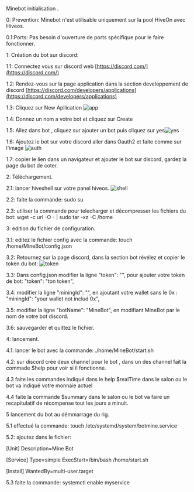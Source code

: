 Minebot initialisation .

0: Prevention: Minebot n'est utilisable uniquement sur la pool HiveOn avec Hiveos.

0.1:Ports: Pas besoin d'ouverture de ports spécifique pour le faire fonctionner.

1: Création du bot sur discord:

1.1: Connectez vous sur discord web [https://discord.com/](https://discord.com/)

1.2: Rendez-vous sur la page application dans la section developpement de discord [https://discord.com/developers/applications](https://discord.com/developers/applications)

1.3: Cliquez sur New Apllication ![app](https://nsa40.casimages.com/img/2021/03/24/210324110208845583.png)

1.4: Donnez un nom a votre bot et cliquez sur Create

1.5: Allez dans bot , cliquez sur ajouter un bot puis cliquez sur yes![yes](https://nsa40.casimages.com/img/2021/03/24/210324110812907084.png)

1.6: Ajoutez le bot sur votre discord aller dans Oauth2 et faite comme sur l'image ![auth](https://nsa40.casimages.com/img/2021/03/24/210324112054222698.png)

1.7: copier le lien dans un navigateur et ajouter le bot sur discord, gardez la page du bot de coter.

2: Téléchargement.

2.1: lancer hiveshell sur votre panel hiveos. ![shell](https://nsa40.casimages.com/img/2021/03/26/210326120030178356.png)

2.2: faite la commande: sudo su

2.3: utiliser la commande pour telecharger et décompresser les fichiers du bot: wget -c url -O - | sudo tar -xz -C /home

3: edition du fichier de configuration.

3.1: editez le fichier config avec la commande: touch /home/MineBot/config.json

3.2: Retournez sur la page discord, dans la section bot révélez et copier le token du bot: ![token](https://nsa40.casimages.com/img/2021/03/25/210325110409716467.png)

3.3: Dans config.json modifier la ligne "token": "", pour ajouter votre token de bot:   "token": "ton token",

3.4: modifier la ligne "miningId": "", en ajoutant votre wallet sans le 0x : "miningId": "your wallet not includ 0x",

3.5: modifier la ligne "botName": "MineBot", en modifiant MineBot par le nom de votre bot discord.

3.6: sauvegarder et quittez le fichier.

4: lancement.

4.1: lancer le bot avec la commande: ./home/MineBot/start.sh

4.2: sur discord crée deux channel pour le bot , dans un des channel fait la commade $help pour voir si il fonctionne.

4.3 faite les commandes indiqué dans le help $realTime dans le salon ou le bot va indiqué votre monnaie actuel

4.4 faite la commande $summary dans le salon ou le bot va faire un recapitulatif de récompense tout les jours a minuit.

5 lancement du bot au démmarrage du rig.

5.1 effectué la commande: touch /etc/systemd/system/botmine.service

5.2: ajoutez dans le fichier:

[Unit]
Description=Mine Bot

[Service]
Type=simple
ExecStart=/bin/bash /home/start.sh

[Install]
WantedBy=multi-user.target

5.3 faite la commande: systemctl enable myservice
